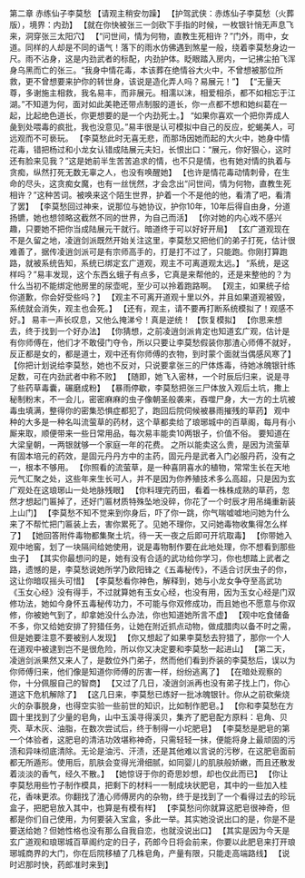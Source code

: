 第二章 赤练仙子李莫愁
    【请观主稍安勿躁】
    【护驾武侠：赤炼仙子李莫愁（火葬版），境界：内劲】
    【就在你快被张三一剑砍下手指的时候，一枚银针悄无声息飞来，洞穿张三太阳穴】
    【“问世间，情为何物，直教生死相许？”门外，雨中，女道。同样的人却是不同的语气！落下的雨水仿佛遇到煞星一般，绕着李莫愁身边一尺。雨不沾身，这是内劲武者的标配，内劲护体。眨眼踏入房内，一记拂尘拍飞浑身乌黑而亡的张三。“我身中情花毒，本该葬在绝情谷大火中，不曾想被那位所救，更不曾想要来护你的转世身，该说是造化弄人吗？易展元！”】
    【“无量天尊，多谢施主相救，我名易丰，而非展元。相濡以沫，相爱相杀，都不如相忘于江湖。”不知道为何，面对如此美艳还带点制服的道长，你一点都不想和她纠葛在一起，比起绝色道长，你更想要的是一个内劲死士。】
    “如果你喜欢一个把你弄成人彘到处喂毒的疯批，我也没意见。”易丰很是认可模拟中自己的反应，蛇蝎美人，可远观而不可亵玩。
    【李莫愁此时无喜无悲，而那场因她而起的大火中，她身中情花毒，错把杨过和小龙女认错成陆展元夫妇，长恨出口：“展元，你好狠心，这时还有脸来见我？”这是她前半生苦苦追求的情，也不只是情，也有她对情的执着与贪痴，纵然打死无数无辜之人，也没有唤醒她】
    【也许是情花毒动情刺骨，在生命的尽头，这贪痴女魔，也有一丝恍然，才会念出“问世间，情为何物，直教生死相许？”这种苦词。被唤来这个陌生世界，护着一个不是他的他，看清了吧，看清了罢】
    【李莫愁回过神来，说那位与她协议，护你10年，10年后得自由身，分道扬镳，她也想领略这截然不同的世界，为自己而活】
    【你对她的内心戏不感兴趣，只要她不把你当成陆展元干就行。暗道终于可以好好开局】
    【玄广道观现在不是久留之地，凌逍剑派既然开始关注这里，李莫愁又把他们的弟子打死，估计很难善了，据传凌逍剑派可是有宗师高手的，打是打不过了，只能跑。你刚打算跑路，就被系统告知，系统已绑定玄广道观，观主不可离道观太远。】
    “系统，是这样吗？”易丰发现，这个东西幺蛾子有点多，它真是来帮他的，还是来整他的？为什么当初不能绑定他房里的尿壶呢，至少可以拎着跑路啊。
    【观主，如果统子给你道歉，你会好受些吗？】
    【观主不可离开道观十里以外，并且如果道观被毁，系统就会消失，观主也会死。】
    【还有，观主，请不要再打断系统模拟了！观感不好。】
    易丰一声长叹息，又他么掩涕兮！真是逆统！
    【恢复模拟】
    【你思来想去，终于找到一个好办法】
    【你猜想，之前凌逍剑派肯定也知道玄广观，估计是有你师傅在，他们才不敢侵门夺令，所以只要让李莫愁假装你那渣心师傅不就好，反正都是女的，都是道士，观中还有你师傅的衣物，到时蒙个面就当偶感风寒了】
    【你把计划说给李莫愁，她也不反对，只说要拿张三的尸体炼毒，待她冰魄银针练足数，可在内劲武者中称不败】
    【随即，她飞入密林，一个时辰后归来，说是寻了些药草毒囊，碾磨成粉】
    【暴雨停歇，李莫愁把张三尸体放入观后土坑，撒上秘制粉末，不一会儿，密密麻麻的虫子像朝圣般袭来，吞噬尸身，大一方的土坑被毒虫填满，整得你的密集恐惧症都犯了，跑回后院伺候被暴雨摧残的草药】
    观中种的大多是一种名叫流萤草的药材，这个草都卖给了琅琊城中的百草阁，每月有小厮来取，顺便带来一些日常用品，每次易丰能卖10两银子，价值不俗。
    要知道在大梁皇朝，一两银就够一个家庭一年的花费。
    之所以能卖这么贵，是因为流萤草有固本培元的药效，是固元丹丹方中的主药，固元丹是武者入门必服丹药，没有之一，根本不够用。
    【你照看的流萤草，是一种喜阴喜水的植物，常常生长在天地元气汇聚之处，这些年来生长可人，并不是因为你养殖技术多么高超，只是因为玄广观处在这琅琊山一处地脉残眼】
    【你料理完药田，看着一株株成熟的草药，忽然才想起门匾掉了，还好门匾材质特殊坠地没碎，你花了一个时辰才用吊绳重新装上山门】
    【李莫愁不知不觉来到你身后，吓了你一跳，你气喘嘘嘘地问她为什么来了不帮忙把门匾装上去，害你累死了。见她不理你，又问她毒物收集得怎么样了】
    【她回答附件毒物都集聚土坑，待一天一夜之后即可开坑取毒】
    【你带她入观中地窖，划了一块隔间给她使用，说是毒物制作要在此地处理，你不想看到那些虫子】
    【其实你最想问的是，她有没有合适的武功给你学习，你也想踏上武者之路，遗憾的是，李莫愁说她所学乃欧阳锋之《五毒秘传》，不适合讨厌虫子的你，这让你暗叹摇头可惜】
    【李莫愁看你神色，解释到，她与小龙女争夺至高武功《玉女心经》没有得手，不过就算她有玉女心经，也没有用，因为玉女心经是门双修功法，她如今身怀五毒秘传功力，不可能与你双修成功，而且她也不愿意与你双修，你被她气到了，却拿她没什么办法，你也知道她所言不虚】
    【观中吃食储备不多，你又给她安排了狩猎任务，让她在附近抓点动物，做成腊肉以备不时之需，但是她要注意不要被别人发现】
    【你又想起了如果李莫愁去狩猎了，那你一个人在道观中被逮到岂不是很危险，所以你又决定要和李莫愁一起进山】
    【第二天，凌逍剑派果然又来人了，是数位外门弟子，然而他们看到乔装的李莫愁后，误以为你师傅归来，他们像是知道你师傅的厉害一样，纷纷逃离了】
    【在暗处观察的你，十分佩服自己的智商】
    【又过了几日，凌逍剑派再也没有弟子找上门，你心道这下危机解除了】
    【这几日来，李莫愁已炼好一批冰魄银针。你从之前砍柴烧火的杂事脱身，也得空实验一些前世的知识，比如制作肥皂。】
    【你和李莫愁在方圆十里找到了少量的皂角，山中玉溪寻得溪贝，集齐了肥皂配方原料：皂角、贝壳、草木灰、油脂，在数次尝试后，终于制得一小坨肥皂】
    【李莫愁是肥皂的第一个体验者，这肥皂的清洁功效堪称神奇，只需轻轻一抹，便能将身上最顽固的污渍和异味彻底清除。无论是油污、汗渍，还是其他难以言说的污秽，在这肥皂面前都无所遁形。使用后，肌肤会变得光滑细腻，如同婴儿的肌肤般娇嫩，而且还散发着淡淡的香气，经久不散。】
    【她惊讶于你的奇思妙想，却也仅此而已】
    【你让李莫愁用些竹子制作模具，把剩下的材料一一制成块状肥皂，其中的一些加入桂花，香味更浓。你翻找了渣心师傅房内的杂物，终于是找到了一个看得过去的珍玩盒子，把肥皂放入其中，也算是有模有样】
    【李莫愁问你就算这肥皂很神奇，但都是你们自己使用，为何要装入宝盒，多此一举。其实她没说出口的是，你是不是要送给她？但她性格也没有那么自我自恋，也就没说出口】
    【其实是因为今天是玄广道观和琅琊城百草阁约定的日子，药郎今日将会前来，你要以此肥皂来打开琅琊城商界的大门，你在后院移植了几株皂角，产量有限，只能走高端路线】
    【说时迟那时快，药郎准时来到】
    
    



